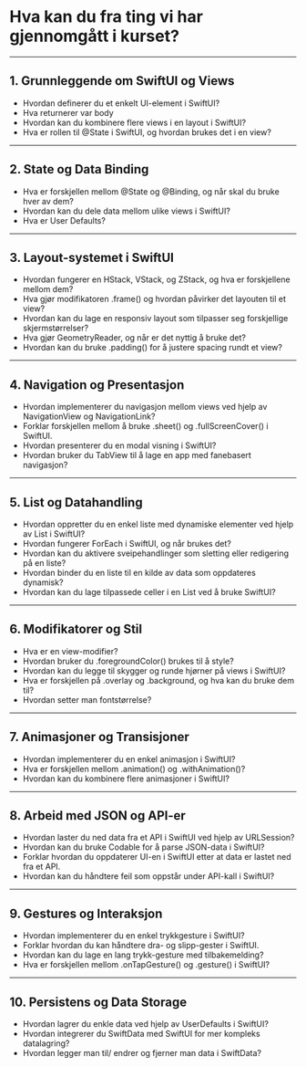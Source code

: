# Hva kan du fra ting vi har gjennomgått i kurset?

---

## 1. Grunnleggende om SwiftUI og Views

- Hvordan definerer du et enkelt UI-element i SwiftUI?
- Hva returnerer var body
- Hvordan kan du kombinere flere views i en layout i SwiftUI?
- Hva er rollen til @State i SwiftUI, og hvordan brukes det i en view?

---

## 2. State og Data Binding

- Hva er forskjellen mellom @State og @Binding, og når skal du bruke hver av dem?
- Hvordan kan du dele data mellom ulike views i SwiftUI?
- Hva er User Defaults?

---

## 3. Layout-systemet i SwiftUI

- Hvordan fungerer en HStack, VStack, og ZStack, og hva er forskjellene mellom dem?
- Hva gjør modifikatoren .frame() og hvordan påvirker det layouten til et view?
- Hvordan kan du lage en responsiv layout som tilpasser seg forskjellige skjermstørrelser?
- Hva gjør GeometryReader, og når er det nyttig å bruke det?
- Hvordan kan du bruke .padding() for å justere spacing rundt et view?

---

## 4. Navigation og Presentasjon

- Hvordan implementerer du navigasjon mellom views ved hjelp av NavigationView og NavigationLink?
- Forklar forskjellen mellom å bruke .sheet() og .fullScreenCover() i SwiftUI.
- Hvordan presenterer du en modal visning i SwiftUI?
- Hvordan bruker du TabView til å lage en app med fanebasert navigasjon?

---

## 5. List og Datahandling

- Hvordan oppretter du en enkel liste med dynamiske elementer ved hjelp av List i SwiftUI?
- Hvordan fungerer ForEach i SwiftUI, og når brukes det?
- Hvordan kan du aktivere sveipehandlinger som sletting eller redigering på en liste?
- Hvordan binder du en liste til en kilde av data som oppdateres dynamisk?
- Hvordan kan du lage tilpassede celler i en List ved å bruke SwiftUI?

---

## 6. Modifikatorer og Stil

- Hva er en view-modifier?
- Hvordan bruker du .foregroundColor() brukes til å style?
- Hvordan kan du legge til skygger og runde hjørner på views i SwiftUI?
- Hva er forskjellen på .overlay og .background, og hva kan du bruke dem til?
- Hvordan setter man fontstørrelse?

---

## 7. Animasjoner og Transisjoner

- Hvordan implementerer du en enkel animasjon i SwiftUI?
- Hva er forskjellen mellom .animation() og .withAnimation()?
- Hvordan kan du kombinere flere animasjoner i SwiftUI?

---

## 8. Arbeid med JSON og API-er

- Hvordan laster du ned data fra et API i SwiftUI ved hjelp av URLSession?
- Hvordan kan du bruke Codable for å parse JSON-data i SwiftUI?
- Forklar hvordan du oppdaterer UI-en i SwiftUI etter at data er lastet ned fra et API.
- Hvordan kan du håndtere feil som oppstår under API-kall i SwiftUI?

---

## 9. Gestures og Interaksjon

- Hvordan implementerer du en enkel trykkgesture i SwiftUI?
- Forklar hvordan du kan håndtere dra- og slipp-gester i SwiftUI.
- Hvordan kan du lage en lang trykk-gesture med tilbakemelding?
- Hva er forskjellen mellom .onTapGesture() og .gesture() i SwiftUI?

---

## 10. Persistens og Data Storage

- Hvordan lagrer du enkle data ved hjelp av UserDefaults i SwiftUI?
- Hvordan integrerer du SwiftData med SwiftUI for mer kompleks datalagring?
- Hvordan legger man til/ endrer og fjerner man data i SwiftData?